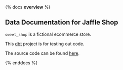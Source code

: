 {% docs __overview__ %}

## Data Documentation for Jaffle Shop

`sweet_shop` is a fictional ecommerce store.

This [dbt](https://www.getdbt.com/) project is for testing out code.

The source code can be found [here](https://github.com/clrcrl/sweet_shop).

{% enddocs %}

